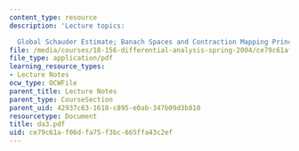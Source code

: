```yaml
---
content_type: resource
description: 'Lecture topics:

  Global Schauder Estimate; Banach Spaces and Contraction Mapping Principle'
file: /media/courses/18-156-differential-analysis-spring-2004/ce79c61af06dfa75f3bc665ffa43c2ef_da3.pdf
file_type: application/pdf
learning_resource_types:
- Lecture Notes
ocw_type: OCWFile
parent_title: Lecture Notes
parent_type: CourseSection
parent_uid: 42937c63-1618-c895-e0ab-347b09d3b810
resourcetype: Document
title: da3.pdf
uid: ce79c61a-f06d-fa75-f3bc-665ffa43c2ef
---
```

